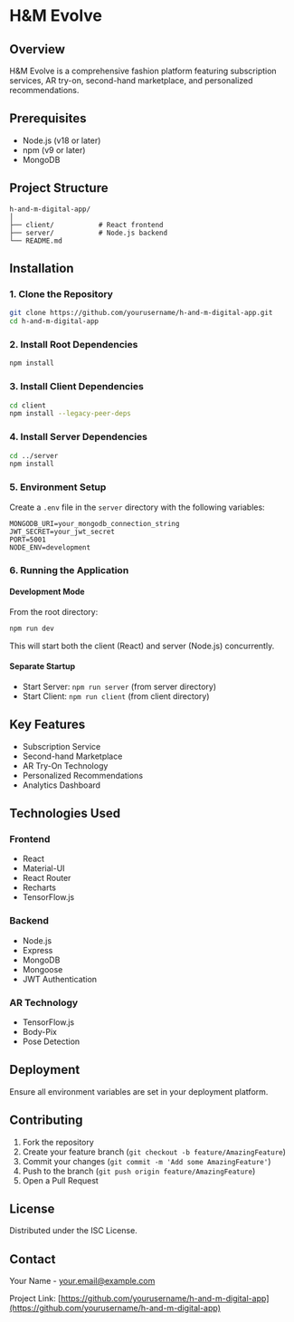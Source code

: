 # H&M Evolve

## Overview
H&M Evolve is a comprehensive fashion platform featuring subscription services, AR try-on, second-hand marketplace, and personalized recommendations.

## Prerequisites
- Node.js (v18 or later)
- npm (v9 or later)
- MongoDB

## Project Structure
```
h-and-m-digital-app/
│
├── client/           # React frontend
├── server/           # Node.js backend
└── README.md
```

## Installation

### 1. Clone the Repository
```bash
git clone https://github.com/yourusername/h-and-m-digital-app.git
cd h-and-m-digital-app
```

### 2. Install Root Dependencies
```bash
npm install
```

### 3. Install Client Dependencies
```bash
cd client
npm install --legacy-peer-deps

```

### 4. Install Server Dependencies
```bash
cd ../server
npm install
```

### 5. Environment Setup
Create a `.env` file in the `server` directory with the following variables:
```env
MONGODB_URI=your_mongodb_connection_string
JWT_SECRET=your_jwt_secret
PORT=5001
NODE_ENV=development
```

### 6. Running the Application

#### Development Mode
From the root directory:
```bash
npm run dev
```

This will start both the client (React) and server (Node.js) concurrently.

#### Separate Startup
- Start Server: `npm run server` (from server directory)
- Start Client: `npm run client` (from client directory)

## Key Features
- Subscription Service
- Second-hand Marketplace
- AR Try-On Technology
- Personalized Recommendations
- Analytics Dashboard

## Technologies Used
### Frontend
- React
- Material-UI
- React Router
- Recharts
- TensorFlow.js

### Backend
- Node.js
- Express
- MongoDB
- Mongoose
- JWT Authentication

### AR Technology
- TensorFlow.js
- Body-Pix
- Pose Detection

## Deployment
Ensure all environment variables are set in your deployment platform.

## Contributing
1. Fork the repository
2. Create your feature branch (`git checkout -b feature/AmazingFeature`)
3. Commit your changes (`git commit -m 'Add some AmazingFeature'`)
4. Push to the branch (`git push origin feature/AmazingFeature`)
5. Open a Pull Request

## License
Distributed under the ISC License.

## Contact
Your Name - your.email@example.com

Project Link: [https://github.com/yourusername/h-and-m-digital-app](https://github.com/yourusername/h-and-m-digital-app)
```